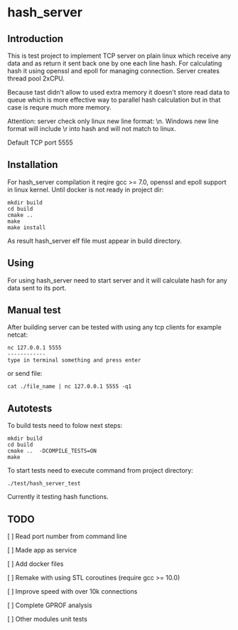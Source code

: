 # hash_server

## Introduction

This is test project to implement TCP server on plain linux which receive any data and as return it sent back one by one each line hash. 
For calculating hash it using openssl and epoll for managing connection. Server creates thread pool 2xCPU. 

Because tast didn't allow to used extra memory it doesn't store read data to queue which is more effective way to parallel hash calculation but in that case is requre much more memory.

Attention: server check only linux new line format: \n. Windows new line format will include \r into hash and will not match to linux.

Default TCP port 5555

## Installation

For hash_server compilation it reqire gcc >= 7.0, openssl and epoll support in linux kernel.
Until docker is not ready in project dir:
```
mkdir build
cd build
cmake ..
make
make install
```
As result hash_server elf file must appear in build directory.

## Using
For using hash_server need to start server and it will calculate hash for any data sent to its port.


## Manual test

After building server can be tested with using any tcp clients for example netcat:
```
nc 127.0.0.1 5555
------------
type in terminal something and press enter
```
or send file:
```
cat ./file_name | nc 127.0.0.1 5555 -q1
```

## Autotests

To build tests need to folow next steps:

```
mkdir build
cd build
cmake ..  -DCOMPILE_TESTS=ON
make
```
To start tests need to execute command from project directory:

```
./test/hash_server_test
```

Currently it testing hash functions.

## TODO
[ ] Read port number from command line

[ ] Made app as service

[ ] Add docker files

[ ] Remake with using STL coroutines (require gcc >= 10.0)

[ ] Improve speed with over 10k connections

[ ] Complete GPROF analysis

[ ] Other modules unit tests

